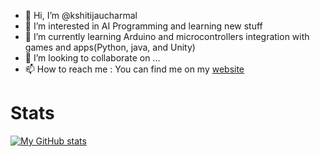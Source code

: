 - 👋 Hi, I’m @kshitijaucharmal
- 👀 I’m interested in AI Programming and learning new stuff
- 🌱 I’m currently learning Arduino and microcontrollers integration with games and apps(Python, java, and Unity)
- 💞️ I’m looking to collaborate on ...
- 📫 How to reach me :
  You can find me on my <a href="https://kshitijaucharmal.github.io">website</a>

# Stats
[![My GitHub stats](https://github-readme-stats.vercel.app/api?username=kshitijaucharmal)](https://github.com/anuraghazra/github-readme-stats)

<!---
kshitijaucharmal/kshitijaucharmal is a ✨ special ✨ repository because its `README.md` (this file) appears on your GitHub profile.
You can click the Preview link to take a look at your changes.
--->
